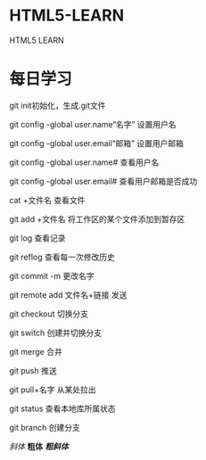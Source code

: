# HTML5-LEARN
HTML5 LEARN
# 每日学习
git init初始化，生成.git文件

git config -global user.name“名字”   设置用户名

git config -global user.email“邮箱”  设置用户邮箱

git config -global user.name#  查看用户名

git config -global user.email#  查看用户邮箱是否成功

cat +文件名    查看文件

git add +文件名     将工作区的某个文件添加到暂存区

git log 查看记录

git reflog 查看每一次修改历史

git commit -m       更改名字

git remote add 文件名+链接          发送

git checkout 切换分支

git switch 创建并切换分支

git merge 合并

git push 推送

git pull+名字      从某处拉出

git  status        查看本地库所属状态

git branch 创建分支

_斜体_
**粗体**
***粗斜体***
~~~待删除符号的字~~~